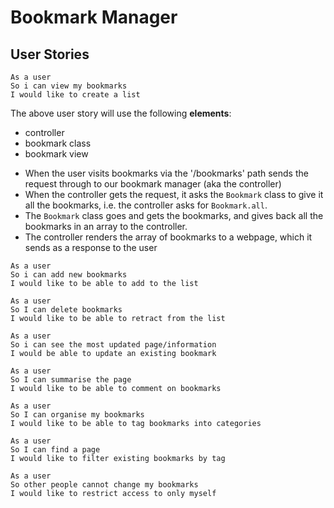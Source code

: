 # Bookmark Manager

## User Stories

```
As a user
So i can view my bookmarks
I would like to create a list
```
The above user story will use the following **elements**:
* controller
* bookmark class
* bookmark view



- When the user visits bookmarks via the '/bookmarks' path sends the request through to our bookmark manager (aka the controller)
- When the controller gets the request, it asks the `Bookmark` class to give it all the bookmarks, i.e. the controller asks for `Bookmark.all`.
- The `Bookmark` class goes and gets the bookmarks, and gives back all the bookmarks in an array to the controller.
- The controller renders the array of bookmarks to a webpage, which it sends as a response to the user

```
As a user
So i can add new bookmarks
I would like to be able to add to the list
```

```
As a user
So I can delete bookmarks
I would like to be able to retract from the list
```

```
As a user
So i can see the most updated page/information
I would be able to update an existing bookmark
```

```
As a user
So I can summarise the page
I would like to be able to comment on bookmarks
```

```
As a user
So I can organise my bookmarks
I would like to be able to tag bookmarks into categories
```

```
As a user
So I can find a page
I would like to filter existing bookmarks by tag
```

```
As a user
So other people cannot change my bookmarks
I would like to restrict access to only myself
```


<!-- Connect to psql
Create the database using the psql command CREATE DATABASE bookmark_manager;
Connect to the database using the pqsl command \c bookmark_manager;
Run the query we have saved in the file 01_create_bookmarks_table.sql -->
